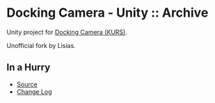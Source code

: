 # Docking Camera - Unity :: Archive

Unity project for [Docking Camera (KURS)](https://github.com/net-lisias-kspu/DockingCamera).

Unofficial fork by Lisias.


## In a Hurry

* [Source](https://github.com/net-lisias-kspu/DockingCamera-Unity)
* [Change Log](./CHANGE_LOG.md)
